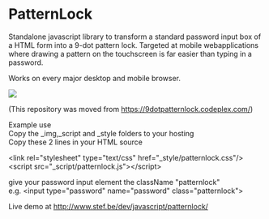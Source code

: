 # PatternLock
Standalone javascript library to transform a standard password input box of a HTML form into a 9-dot pattern lock.
Targeted at mobile webapplications where drawing a pattern on the touchscreen is far easier than typing in a password.

Works on every major desktop and mobile browser.

<img src="http://blog.stef.be/5/Steffest_API_Javascriptlibrary9dotPatternLock_AA9C_patternlock_example_3.jpg">

(This repository was moved from https://9dotpatternlock.codeplex.com/)

Example use  
Copy the _img,_script and _style folders to your hosting  
Copy these 2 lines in your HTML source  

&lt;link rel="stylesheet" type="text/css" href="_style/patternlock.css"/>  
&lt;script src="_script/patternlock.js">&lt;/script>  

give your password input element the className "patternlock"  
e.g. &lt;input type="password" name="password" class="patternlock">

Live demo at http://www.stef.be/dev/javascript/patternlock/
